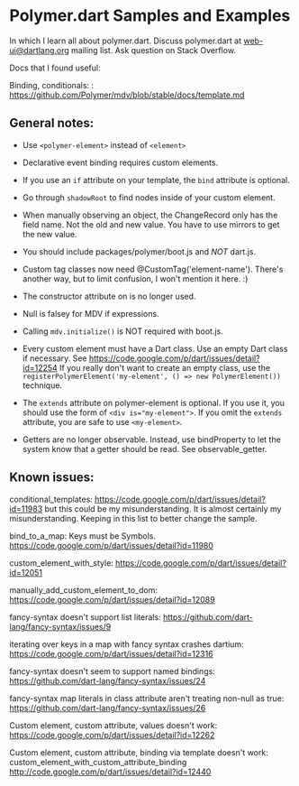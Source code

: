 # Polymer.dart Samples and Examples

In which I learn all about polymer.dart. Discuss polymer.dart at
web-ui@dartlang.org mailing list. Ask question on Stack Overflow.

Docs that I found useful:

Binding, conditionals:
: https://github.com/Polymer/mdv/blob/stable/docs/template.md

## General notes:

* Use `<polymer-element>` instead of `<element>`

* Declarative event binding requires custom elements.

* If you use an `if` attribute on your template, the `bind` attribute
  is optional.
  
* Go through `shadowRoot` to find nodes inside of your custom element.

* When manually observing an object, the ChangeRecord only has the field name.
  Not the old and new value. You have to use mirrors to get the new value.

* You should include packages/polymer/boot.js
  and *NOT* dart.js.
  
* Custom tag classes now need @CustomTag('element-name'). There's another
  way, but to limit confusion, I won't mention it here. :)
  
* The constructor attribute on <polymer-element> is no longer used.

* Null is falsey for MDV if expressions.

* Calling `mdv.initialize()` is NOT required with boot.js.

* Every custom element must have a Dart class. Use an empty Dart class
  if necessary. See https://code.google.com/p/dart/issues/detail?id=12254
  If you really don't want to create an empty class, use the
  `registerPolymerElement('my-element', () => new PolymerElement())`
  technique.
  
* The `extends` attribute on polymer-element is optional. If you use it,
  you should use the form of `<div is="my-element">`. If you omit the
  `extends` attribute, you are safe to use `<my-element>`.
  
* Getters are no longer observable. Instead, use bindProperty
  to let the system know that a getter should be read. See observable_getter.
  
## Known issues:

conditional_templates:
https://code.google.com/p/dart/issues/detail?id=11983 but this could be
my misunderstanding. It is almost certainly my misunderstanding. Keeping
in this list to better change the sample.

bind_to_a_map:
Keys must be Symbols. https://code.google.com/p/dart/issues/detail?id=11980

custom_element_with_style:
https://code.google.com/p/dart/issues/detail?id=12051

manually_add_custom_element_to_dom:
https://code.google.com/p/dart/issues/detail?id=12089

fancy-syntax doesn't support list literals:
https://github.com/dart-lang/fancy-syntax/issues/9

iterating over keys in a map with fancy syntax crashes dartium:
https://code.google.com/p/dart/issues/detail?id=12316

fancy-syntax doesn't seem to support named bindings:
https://github.com/dart-lang/fancy-syntax/issues/24

fancy-syntax map literals in class attribute aren't treating non-null as true:
https://github.com/dart-lang/fancy-syntax/issues/26

Custom element, custom attribute, values doesn't work:
https://code.google.com/p/dart/issues/detail?id=12262

Custom element, custom attribute, binding via template doesn't work:
custom_element_with_custom_attribute_binding
http://code.google.com/p/dart/issues/detail?id=12440